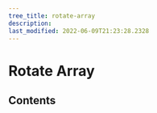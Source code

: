 ```yaml
---
tree_title: rotate-array
description: 
last_modified: 2022-06-09T21:23:28.2328
---
```


# Rotate Array

## Contents
